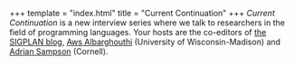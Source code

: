 +++
template = "index.html"
title = "Current Continuation"
+++
*Current Continuation* is a new interview series where we talk to researchers in the field of programming languages.
Your hosts are the co-editors of [the SIGPLAN blog][blog], [Aws Albarghouthi][aws] (University of Wisconsin-Madison) and [Adrian Sampson][adrian] (Cornell).


[aws]: https://pages.cs.wisc.edu/~aws/
[adrian]: https://www.cs.cornell.edu/~asampson/
[blog]: https://blog.sigplan.org
